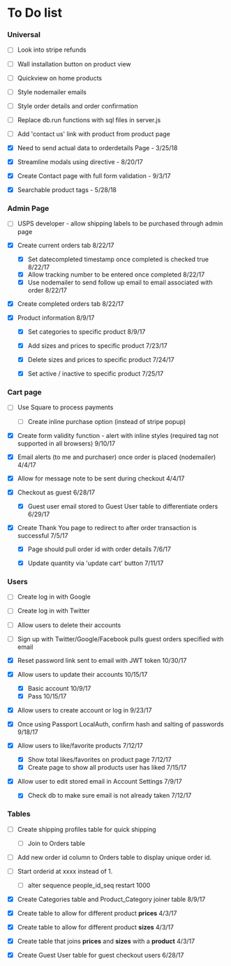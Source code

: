 # To Do list

### Universal
- [ ] Look into stripe refunds
- [ ] Wall installation button on product view
- [ ] Quickview on home products
- [ ] Style nodemailer emails
- [ ] Style order details and order confirmation
- [ ] Replace db.run functions with sql files in server.js
- [ ] Add 'contact us' link with product from product page

- [x] Need to send actual data to orderdetails Page - 3/25/18
- [x] Streamline modals using directive - 8/20/17
- [x] Create Contact page with full form validation - 9/3/17
- [x] Searchable product tags - 5/28/18

### Admin Page

- [ ] USPS developer - allow shipping labels to be purchased through admin page

- [x] Create current orders tab 8/22/17
  - [x] Set datecompleted timestamp once completed is checked true 8/22/17
  - [x] Allow tracking number to be entered once completed 8/22/17
  - [x] Use nodemailer to send follow up email to email associated with order 8/22/17

- [x] Create completed orders tab 8/22/17

- [x] Product information 8/9/17
  - [x] Set categories to specific product 8/9/17
  - [x] Add sizes and prices to specific product 7/23/17
  - [x] Delete sizes and prices to specific product 7/24/17
  - [x] Set active / inactive to specific product 7/25/17



### Cart page

- [ ] Use Square to process payments
  - [ ] Create inline purchase option (instead of stripe popup)

- [x] Create form validity function - alert with inline styles (required tag not supported in all browsers) 9/10/17

- [x] Email alerts (to me and purchaser) once order is placed (nodemailer) 4/4/17

- [x] Allow for message note to be sent during checkout 4/4/17

- [x] Checkout as guest 6/28/17 <br>
  - [x] Guest user email stored to Guest User table to differentiate orders 6/29/17

- [x] Create Thank You page to redirect to after order transaction is successful 7/5/17
  - [x] Page should pull order id with order details 7/6/17

  - [x] Update quantity via 'update cart' button 7/11/17



### Users

- [ ] Create log in with Google

- [ ] Create log in with Twitter

- [ ] Allow users to delete their accounts

- [ ] Sign up with Twitter/Google/Facebook pulls guest orders specified with email

- [x] Reset password link sent to email with JWT token 10/30/17

- [x] Allow users to update their accounts 10/15/17
  - [x] Basic account 10/9/17
  - [x] Pass 10/15/17

- [x] Allow users to create account or log in 9/23/17

- [x] Once using Passport LocalAuth, confirm hash and salting of passwords 9/18/17

- [x] Allow users to like/favorite products 7/12/17
  - [x] Show total likes/favorites on product page 7/12/17
  - [x] Create page to show all products user has liked 7/15/17

- [x] Allow user to edit stored email in Account Settings 7/9/17
  - [x] Check db to make sure email is not already taken 7/12/17



### Tables

- [ ] Create shipping profiles table for quick shipping
  - [ ] Join to Orders table

- [ ] Add new order id column to Orders table to display unique order id.

- [ ] Start orderid at xxxx instead of 1.
  - [ ] alter sequence people_id_seq restart 1000



- [x] Create Categories table and Product_Category joiner table 8/9/17

- [x] Create table to allow for different product **prices** 4/3/17

- [x] Create table to allow for different product **sizes** 4/3/17

- [x] Create table that joins **prices** and **sizes** with a **product** 4/3/17

- [x] Create Guest User table for guest checkout users 6/28/17
